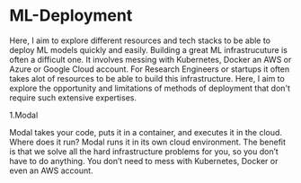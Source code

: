 # ML-Deployment

Here, I aim to explore different resources and tech stacks to be able to deploy ML models quickly and easily. Building a great ML infrastrucuture is often a difficult one. It involves messing with Kubernetes, Docker an AWS or Azure or Google Cloud account.
For Research Engineers or startups it often takes alot of resources to be able to build this infrastructure. Here, I aim to explore the opportunity and limitations of methods of deployment that don't require such extensive expertises. 

1.Modal

Modal takes your code, puts it in a container, and executes it in the cloud.
Where does it run? Modal runs it in its own cloud environment. The benefit is that we solve all the hard infrastructure problems for you, so you don’t have to do anything. You don’t need to mess with Kubernetes, Docker or even an AWS account.
